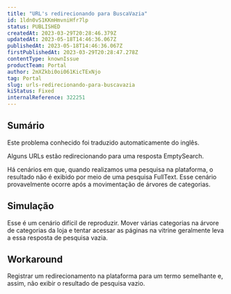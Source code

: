 ```yaml
---
title: "URL's redirecionando para BuscaVazia"
id: 1ldn0vS1KKmHmvniHfr7lp
status: PUBLISHED
createdAt: 2023-03-29T20:28:46.379Z
updatedAt: 2023-05-18T14:46:36.067Z
publishedAt: 2023-05-18T14:46:36.067Z
firstPublishedAt: 2023-03-29T20:28:47.278Z
contentType: knownIssue
productTeam: Portal
author: 2mXZkbi0oi061KicTExNjo
tag: Portal
slug: urls-redirecionando-para-buscavazia
kiStatus: Fixed
internalReference: 322251
---
```


## Sumário

<div class="alert alert-info">
  <p>Este problema conhecido foi traduzido automaticamente do inglês.</p>
</div>


Alguns URLs estão redirecionando para uma resposta EmptySearch.

Há cenários em que, quando realizamos uma pesquisa na plataforma, o resultado não é exibido por meio de uma pesquisa FullText. Esse cenário provavelmente ocorre após a movimentação de árvores de categorias.





## Simulação


Esse é um cenário difícil de reproduzir. Mover várias categorias na árvore de categorias da loja e tentar acessar as páginas na vitrine geralmente leva a essa resposta de pesquisa vazia.




## Workaround


Registrar um redirecionamento na plataforma para um termo semelhante e, assim, não exibir o resultado de pesquisa vazio.

